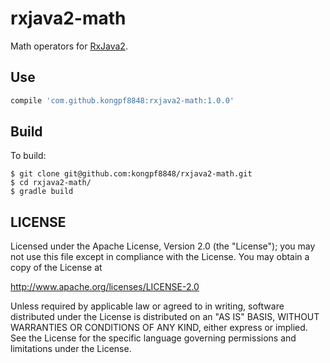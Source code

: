 ﻿# rxjava2-math

Math operators for [RxJava2](https://github.com/ReactiveX/RxJava).


## Use
```groovy
compile 'com.github.kongpf8848:rxjava2-math:1.0.0'
```

## Build

To build:

```
$ git clone git@github.com:kongpf8848/rxjava2-math.git
$ cd rxjava2-math/
$ gradle build
```

## LICENSE

Licensed under the Apache License, Version 2.0 (the "License");
you may not use this file except in compliance with the License.
You may obtain a copy of the License at

<http://www.apache.org/licenses/LICENSE-2.0>

Unless required by applicable law or agreed to in writing, software
distributed under the License is distributed on an "AS IS" BASIS,
WITHOUT WARRANTIES OR CONDITIONS OF ANY KIND, either express or implied.
See the License for the specific language governing permissions and
limitations under the License.
